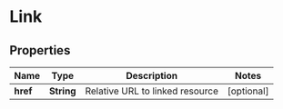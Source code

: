 # Link

## Properties
Name | Type | Description | Notes
------------ | ------------- | ------------- | -------------
**href** | **String** | Relative URL to linked resource |  [optional]
